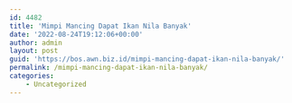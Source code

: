 ```yaml
---
id: 4482
title: 'Mimpi Mancing Dapat Ikan Nila Banyak'
date: '2022-08-24T19:12:06+00:00'
author: admin
layout: post
guid: 'https://bos.awn.biz.id/mimpi-mancing-dapat-ikan-nila-banyak/'
permalink: /mimpi-mancing-dapat-ikan-nila-banyak/
categories:
    - Uncategorized
---
```


